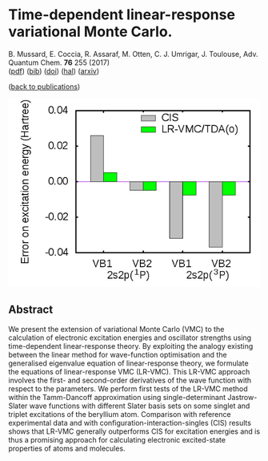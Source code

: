 # Time-dependent linear-response variational Monte Carlo.  
 B. Mussard, E. Coccia, R. Assaraf, M. Otten, C. J. Umrigar, J. Toulouse, Adv. Quantum Chem. **76** 255 (2017)  
 ([pdf](doc/MusCocAssOttUmrTou-AQC-2017.pdf))
 ([bib](doc/MusCocAssOttUmrTou-AQC-2017.bib))
 ([doi](https://doi.org/10.1016/bs.aiq.2017.05.005))
 ([hal](http://hal.upmc.fr/hal-01528081))
 ([arxiv](http://arxiv.org/abs/1705.09813))
 
([back to publications](../../))

![](../img/plot_LRVMC.png)


## Abstract
We present the extension of variational Monte Carlo (VMC) to the calculation of electronic excitation energies and oscillator strengths using time-dependent linear-response theory. By exploiting the analogy existing between the linear method for wave-function optimisation and the generalised eigenvalue equation of linear-response theory, we formulate the equations of linear-response VMC (LR-VMC). This LR-VMC approach involves the first- and second-order derivatives of the wave function with respect to the parameters. We perform first tests of the LR-VMC method within the Tamm-Dancoff approximation using single-determinant Jastrow-Slater wave functions with different Slater basis sets on some singlet and triplet excitations of the beryllium atom. Comparison with reference experimental data and with configuration-interaction-singles (CIS) results shows that LR-VMC generally outperforms CIS for excitation energies and is thus a promising approach for calculating electronic excited-state properties of atoms and molecules.
